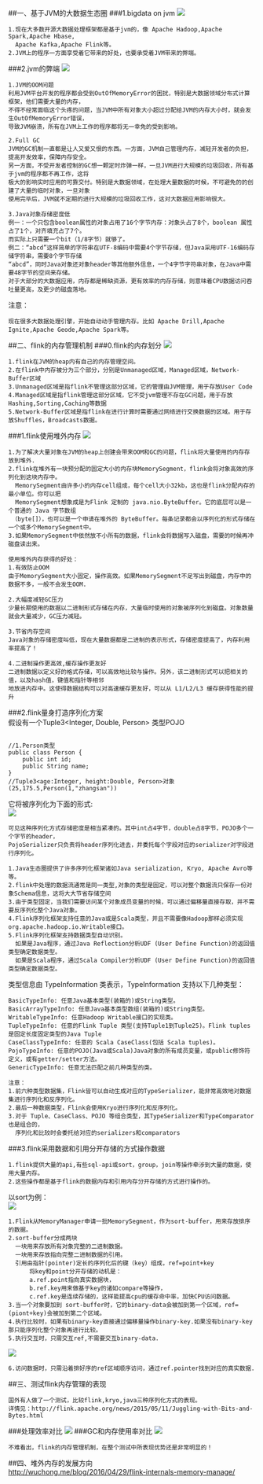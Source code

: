 ##一、基于JVM的大数据生态圈
###1.bigdata on jvm
![](images/Snip20161120_6.png) 
```
1.现在大多数开源大数据处理框架都是基于jvm的，像 Apache Hadoop,Apache Spark,Apache Hbase,
  Apache Kafka,Apache Flink等。
2.JVM上的程序一方面享受着它带来的好处，也要承受着JVM带来的弊端。
```
###2.jvm的弊端
![](images/Snip20161120_7.png) 
```
1.JVM的OOM问题
利用JVM平台开发的程序都会受到OutOfMemoryError的困扰，特别是大数据领域分布式计算框架，他们需要大量的内存，
不得不经常面临这个头疼的问题，当JVM中所有对象大小超过分配给JVM的内存大小时，就会发生OutOfMemoryError错误，
导致JVM崩溃，所有在JVM上工作的程序都将无一幸免的受到影响。

2.Full GC 
JVM的GC机制一直都是让人又爱又恨的东西。一方面，JVM自己管理内存，减轻开发者的负担，提高开发效率，保障内存安全。
另一方面，不受开发者控制的GC想一颗定时炸弹一样，一旦JVM进行大规模的垃圾回收，所有基于jvm的程序都不再工作，这将
极大的影响实时应用的可靠交付。特别是大数据领域，在处理大量数据的时候，不可避免的的创建了大量的临时对象，一旦对象
使用完毕后，JVM就不定期的进行大规模的垃圾回收工作，这对大数据应用影响很大。

3.Java对象存储密度低
例一：一个只包含boolean属性的对象占用了16个字节内存：对象头占了8个，boolean 属性占了1个，对齐填充占了7个。
而实际上只需要一个bit（1/8字节）就够了。
例二：“abcd”这样简单的字符串在UTF-8编码中需要4个字节存储，但Java采用UTF-16编码存储字符串，需要8个字节存储
“abcd”，同时Java对象还对象header等其他额外信息，一个4字节字符串对象，在Java中需要48字节的空间来存储。
对于大部分的大数据应用，内存都是稀缺资源，更有效率的内存存储，则意味着CPU数据访问吞吐量更高，及更少的磁盘落地。
```

注意：
```
现在很多大数据处理引擎，开始自动动手管理内存。比如 Apache Drill,Apache Ignite,Apache Geode,Apache Spark等。 
```
##二、flink的内存管理机制
###0.flink的内存划分
![](images/Snip20161123_5.png) 
```
1.flink在JVM的heap内有自己的内存管理空间。
2.在flink中内存被分为三个部分，分别是Unmanaged区域，Managed区域，Network-Buffer区域
3.Unmanaged区域是指flink不管理这部分区域，它的管理由JVM管理，用于存放User Code
4.Managed区域是指flink管理这部分区域，它不受jvm管理不存在GC问题，用于存放Hashing,Sorting,Caching等数据
5.Network-Buffer区域是指flink在进行计算时需要通过网络进行交换数据的区域。用于存放Shuffles，Broadcasts数据。
```
###1.flink使用堆外内存
![](images/memory-mgmt.png) 

```
1.为了解决大量对象在JVM的heap上创建会带来OOM和GC的问题，flink将大量使用的内存存放到堆外.
2.flink在堆外有一块预分配的固定大小的内存块MemorySegment，flink会将对象高效的序列化到这块内存中。
  MemorySegment由许多小的内存cell组成，每个cell大小32kb，这也是flink分配内存的最小单位。你可以把 
  MemorySegment想象成是为Flink 定制的 java.nio.ByteBuffer。它的底层可以是一个普通的 Java 字节数组
 （byte[]），也可以是一个申请在堆外的 ByteBuffer。每条记录都会以序列化的形式存储在一个或多个MemorySegment中。
3.如果MemorySegment中依然放不小所有的数据，flink会将数据写入磁盘，需要的时候再冲磁盘读出来。
```
```
使用堆外内存获得的好处：
1.有效防止OOM
由于MemorySegment大小固定，操作高效。如果MemorySegment不足写出到磁盘，内存中的数据不多，一般不会发生OOM.

2.大幅度减轻GC压力
少量长期使用的数据以二进制形式存储在内存，大量临时使用的对象被序列化到磁盘。对象数量就会大量减少，GC压力减轻。

3.节省内存空间
Java对象的存储密度叫低，现在大量数据都是二进制的表示形式，存储密度提高了，内存利用率提高了！

4.二进制操作更高效,缓存操作更友好
二进制数据以定义好的格式存储，可以高效地比较与操作。另外，该二进制形式可以把相关的值，以及hash值，键值和指针等相邻
地放进内存中。这使得数据结构可以对高速缓存更友好，可以从 L1/L2/L3 缓存获得性能的提升
```

###2.flink量身打造序列化方案   
假设有一个Tuple3<Integer, Double, Person> 类型POJO
```

//1.Person类型
public class Person {
    public int id;
    public String name;
}
//Tuple3<age:Integer, height:Double, Person>对象
(25,175.5,Person(1,"zhangsan"))
```
它将被序列化为下面的形式:  
![](images/data-serialization.china.png) 
```
可见这种序列化方式存储密度是相当紧凑的。其中int占4字节，double占8字节，POJO多个一个字节的header，
PojoSerializer只负责将header序列化进去，并委托每个字段对应的serializer对字段进行序列化。
```

```
1.Java生态圈提供了许多序列化框架诸如Java serialization, Kryo, Apache Avro等等。
2.flink中处理的数据流通常是同一类型,对象的类型是固定，可以对整个数据流只保存一份对象Schema信息，这将大大节省存储空间
3.由于类型固定，当我们需要访问某个对象成员变量的时候，可以通过偏移量直接存取，并不需要反序列化整个Java对象。
4.Flink序列化框架支持任意的Java或是Scala类型，并且不需要像Hadoop那样必须实现org.apache.hadoop.io.Writable接口。
5.Flink序列化框架支持数据类型自动识别。
  如果是Java程序，通过Java Reflection分析UDF (User Define Function)的返回值类型确定数据类型。
  如果是Scala程序，通过Scala Compiler分析UDF (User Define Function)的返回值类型确定数据类型。
```
类型信息由 TypeInformation 类表示，TypeInformation 支持以下几种类型：
```
BasicTypeInfo: 任意Java基本类型(装箱的)或String类型。
BasicArrayTypeInfo: 任意Java基本类型数组(装箱的)或String类型。
WritableTypeInfo: 任意Hadoop Writable接口的实现类。
TupleTypeInfo: 任意的Flink Tuple 类型(支持Tuple1到Tuple25)。Flink tuples是固定长度固定类型的Java Tuple
CaseClassTypeInfo: 任意的 Scala CaseClass(包括 Scala tuples)。
PojoTypeInfo: 任意的POJO(Java或Scala)Java对象的所有成员变量，或public修饰符定义，或有getter/setter方法。
GenericTypeInfo: 任意无法匹配之前几种类型的类。

注意：
1.前六种类型数据集，Flink皆可以自动生成对应的TypeSerializer，能非常高效地对数据集进行序列化和反序列化。
2.最后一种数据类型，Flink会使用Kryo进行序列化和反序列化。
3.对于 Tuple、CaseClass、POJO 等组合类型，其TypeSerializer和TypeComparator也是组合的，
  序列化和比较时会委托给对应的serializers和comparators
```



###3.flink采用数据和引用分开存储的方式操作数据

```
1.flink提供大量的api,有些sql-api或sort，group，join等操作牵涉到大量的数据，使用大量内存。
2.这些操作都是基于flink的数据内存和引用内存分开存储的方式进行操作的。
```
以sort为例：  
![](images/sort-demo.png) 

```
1.Flink从MemoryManager申请一批MemorySegment，作为sort-buffer，用来存放排序的数据。
2.sort-buffer分成两块
  一块用来存放所有对象完整的二进制数据。
  一块用来存放指向完整二进制数据的引用。
  引用由指针(pointer)定长的序列化后的键（key）组成，ref=point+key
      将key和point分开存储的动机是：
      a.ref.point指向真实数据块，
      b.ref.key用来做基于key的诸如compare等操作，
      c.ref.key是连续存储的，这样能提高cpu的缓存命中率，加快CPU访问数据。
3.当一个对象要加到 sort-buffer时，它的binary-data会被加到第一个区域，ref=(piont+key)会被加到第二个区域。
4.执行比较时，如果有binary-key直接通过偏移量操作binary-key.如果没有binary-key那只能序列化整个对象再进行比较。
5.执行交互时，只需交互ref,不需要交互binary-data.

```
![](images/sort-demo-read.png) 
```
6.访问数据时，只需沿着排好序的ref区域顺序访问，通过ref.pointer找到对应的真实数据.
```

##三、测试flink内存管理的表现
```
国外有人做了一个测试，比较flink,kryo,java三种序列化方式的表现。
详情见：http://flink.apache.org/news/2015/05/11/Juggling-with-Bits-and-Bytes.html
```
###处理效率对比
![](images/sort-benchmark.png) 
###GC和内存使用率对比
![](images/Snip20161120_9.png) 
```
不难看出，flink的内存管理机制，在整个测试中所表现优势还是非常明显的！
```



##四、堆外内存的发展方向  
http://wuchong.me/blog/2016/04/29/flink-internals-memory-manage/



